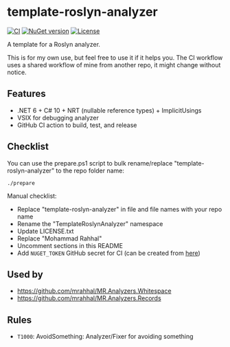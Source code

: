 # template-roslyn-analyzer

[![CI](https://github.com/mrahhal/template-roslyn-analyzer/actions/workflows/ci.yml/badge.svg)](https://github.com/mrahhal/template-roslyn-analyzer/actions/workflows/ci.yml)
[![NuGet version](https://badge.fury.io/nu/template-roslyn-analyzer.svg)](https://www.nuget.org/packages/template-roslyn-analyzer)
[![License](https://img.shields.io/badge/license-MIT-blue.svg)](LICENSE.txt)

A template for a Roslyn analyzer.

This is for my own use, but feel free to use it if it helps you. The CI workflow uses a shared workflow of mine from another repo, it might change without notice.

## Features

- .NET 6 + C# 10 + NRT (nullable reference types) + ImplicitUsings
- VSIX for debugging analyzer
- GitHub CI action to build, test, and release

## Checklist

You can use the prepare.ps1 script to bulk rename/replace "template-roslyn-analyzer" to the repo folder name:

```
./prepare
```

Manual checklist:

- Replace "template-roslyn-analyzer" in file and file names with your repo name
- Rename the "TemplateRoslynAnalyzer" namespace
- Update LICENSE.txt
- Replace "Mohammad Rahhal"
- Uncomment sections in this README
- Add `NUGET_TOKEN` GitHub secret for CI (can be created from [here](https://www.nuget.org/account/apikeys))

## Used by

- https://github.com/mrahhal/MR.Analyzers.Whitespace
- https://github.com/mrahhal/MR.Analyzers.Records

<!--
## Include in your project

```xml
<PackageReference Include="template-roslyn-analyzer" Version="{version}" PrivateAssets="All" ExcludeAssets="compile" />
```
-->

## Rules

- `T1000`: AvoidSomething: Analyzer/Fixer for avoiding something
